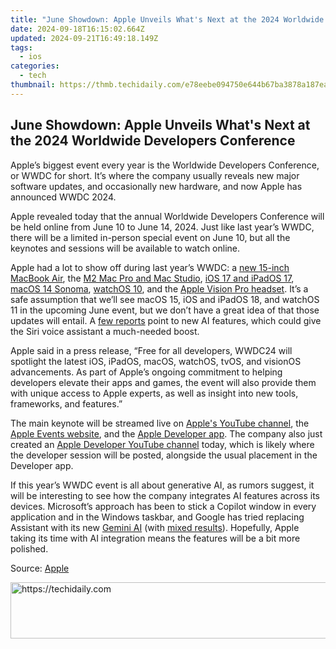 ```yaml
---
title: "June Showdown: Apple Unveils What's Next at the 2024 Worldwide Developers Conference"
date: 2024-09-18T16:15:02.664Z
updated: 2024-09-21T16:49:18.149Z
tags:
  - ios
categories:
  - tech
thumbnail: https://thmb.techidaily.com/e78eebe094750e644b67ba3878a187eacb185aa1a9fd411672fdcfadf6164da3.jpg
---
```


## June Showdown: Apple Unveils What's Next at the 2024 Worldwide Developers Conference

Apple’s biggest event every year is the Worldwide Developers Conference, or WWDC for short. It’s where the company usually reveals new major software updates, and occasionally new hardware, and now Apple has announced WWDC 2024.

 Apple revealed today that the annual Worldwide Developers Conference will be held online from June 10 to June 14, 2024\. Just like last year’s WWDC, there will be a limited in-person special event on June 10, but all the keynotes and sessions will be available to watch online.

 Apple had a lot to show off during last year’s WWDC: a [new 15-inch MacBook Air](https://facebook-videos.techidaily.com/new-revealing-hidden-group-media-on-messenger-app/), the [M2 Mac Pro and Mac Studio](https://pokemon-go-android.techidaily.com/in-2024-all-you-need-to-know-about-mega-greninja-for-poco-m6-pro-4g-drfone-by-drfone-virtual-android/), [iOS 17 and iPadOS 17](https://screen-recording.techidaily.com/enhanced-team-collaboration-with-slack-plus-filmora-timelines-for-2024/), [macOS 14 Sonoma](https://screen-video-capture.techidaily.com/how-to-capture-your-gaming-success-on-win10/), [watchOS 10](https://article-tips.techidaily.com/2024-approved-ghostly-3-melee-golem-4s-challenge/), and the [Apple Vision Pro headset](https://location-social.techidaily.com/in-2024-how-to-sharefake-location-on-whatsapp-for-apple-iphone-12-mini-drfone-by-drfone-virtual-ios/). It’s a safe assumption that we’ll see macOS 15, iOS and iPadOS 18, and watchOS 11 in the upcoming June event, but we don’t have a great idea of that those updates will entail. A [few reports](https://www.macrumors.com/2024/02/16/ios-18-slew-of-new-ai-features/) point to new AI features, which could give the Siri voice assistant a much-needed boost.

 Apple said in a press release, “Free for all developers, WWDC24 will spotlight the latest iOS, iPadOS, macOS, watchOS, tvOS, and visionOS advancements. As part of Apple’s ongoing commitment to helping developers elevate their apps and games, the event will also provide them with unique access to Apple experts, as well as insight into new tools, frameworks, and features.”

 The main keynote will be streamed live on [Apple's YouTube channel](https://www.youtube.com/@Apple), the [Apple Events website](https://www.apple.com/apple-events/), and the [Apple Developer app](https://apps.apple.com/us/app/apple-developer/id640199958). The company also just created an [Apple Developer YouTube channel](https://www.youtube.com/@AppleDeveloper/videos) today, which is likely where the developer session will be posted, alongside the usual placement in the Developer app.

 If this year’s WWDC event is all about generative AI, as rumors suggest, it will be interesting to see how the company integrates AI features across its devices. Microsoft’s approach has been to stick a Copilot window in every application and in the Windows taskbar, and Google has tried replacing Assistant with its new [Gemini AI](https://youtube-lab.techidaily.com/24-unleash-creativity-without-breaking-the-bank-top-9-affordable-editors/) (with [mixed results](https://instagram-videos.techidaily.com/new-2024-approved-starting-point-connecting-seamlessly-via-instagram/)). Hopefully, Apple taking its time with AI integration means the features will be a bit more polished.

 Source: [Apple](https://www.apple.com/newsroom/2024/03/apples-worldwide-developers-conference-returns-june-10-2024/)

<ins class="adsbygoogle"
     style="display:block"
     data-ad-format="autorelaxed"
     data-ad-client="ca-pub-7571918770474297"
     data-ad-slot="1223367746"></ins>

<ins class="adsbygoogle"
     style="display:block"
     data-ad-client="ca-pub-7571918770474297"
     data-ad-slot="8358498916"
     data-ad-format="auto"
     data-full-width-responsive="true"></ins>



<!-- affiliate ads begin -->
<a href="https://appsumo.8odi.net/c/5597632/2118312/7443" target="_top" id="2118312">
  <img src="//a.impactradius-go.com/display-ad/7443-2118312" border="0" alt="https://techidaily.com" width="728" height="90"/>
</a>
<img height="0" width="0" src="https://appsumo.8odi.net/i/5597632/2118312/7443" style="position:absolute;visibility:hidden;" border="0" />
<!-- affiliate ads end -->

